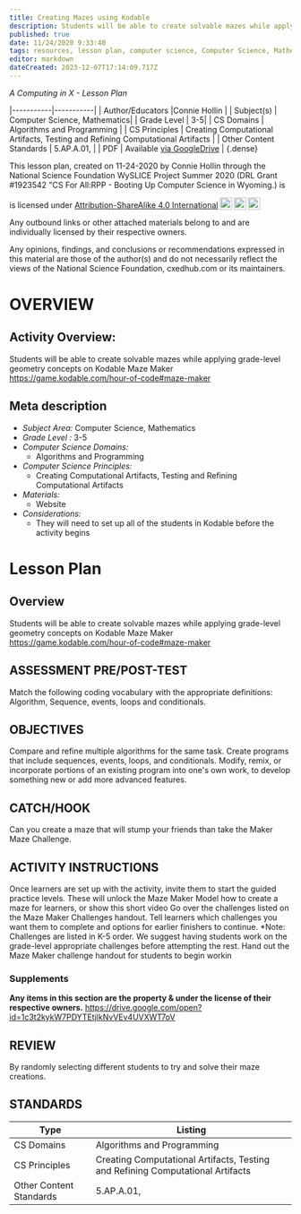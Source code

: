 ```yaml
---
title: Creating Mazes using Kodable
description: Students will be able to create solvable mazes while applying grade-level geometry concepts on Kodable Maze Maker https://game.kodable.com/hour-of-code#maze-maker
published: true
date: 11/24/2020 9:33:40
tags: resources, lesson plan, computer science, Computer Science, Mathematics 
editor: markdown
dateCreated: 2023-12-07T17:14:09.717Z
---
```

*A Computing in X - Lesson Plan*

|-----------|-----------|
| Author/Educators |Connie Hollin |
| Subject(s) | Computer Science, Mathematics|
| Grade Level | 3-5|
| CS Domains | Algorithms and Programming |
| CS Principles | Creating Computational Artifacts, Testing and Refining Computational Artifacts |
| Other Content Standards | 5.AP.A.01, | 
| PDF | Available [via GoogleDrive](https://drive.google.com/open?id=1RQHirwiNoLCt7JjpsQDGkU4gCyQo6qog) |
{.dense}






This lesson plan, created on 11-24-2020 by Connie Hollin through the National Science Foundation WySLICE Project Summer 2020 (DRL Grant #1923542 "CS For All:RPP - Booting Up Computer Science in Wyoming.) is  <p xmlns:cc="http://creativecommons.org/ns#" >  is licensed under <a href="http://creativecommons.org/licenses/by-sa/4.0/?ref=chooser-v1" target="_blank" rel="license noopener noreferrer" style="display:inline-block;">Attribution-ShareAlike 4.0 International<img style="height:22px!important;margin-left:3px;vertical-align:text-bottom;" src="https://mirrors.creativecommons.org/presskit/icons/cc.svg?ref=chooser-v1"><img style="height:22px!important;margin-left:3px;vertical-align:text-bottom;" src="https://mirrors.creativecommons.org/presskit/icons/by.svg?ref=chooser-v1"><img style="height:22px!important;margin-left:3px;vertical-align:text-bottom;" src="https://mirrors.creativecommons.org/presskit/icons/sa.svg?ref=chooser-v1"></a></p>


Any outbound links or other attached materials belong to and are individually licensed by their respective owners. 


Any opinions, findings, and conclusions or recommendations expressed in this material are those of the author(s) and do not necessarily reflect the views of the National Science Foundation, cxedhub.com or its maintainers.


# OVERVIEW
## Activity Overview:  
Students will be able to create solvable mazes while applying grade-level geometry concepts on Kodable Maze Maker https://game.kodable.com/hour-of-code#maze-maker
## Meta description
+ *Subject Area:* Computer Science, Mathematics 
+ *Grade Level :* 3-5 
+ *Computer Science Domains:*
   + Algorithms and Programming
+ *Computer Science Principles:*
   + Creating Computational Artifacts, Testing and Refining Computational Artifacts
+ *Materials:* 
   + Website
+ *Considerations:*
   + They will need to set up all of the students in Kodable before the activity begins


# Lesson Plan
## Overview
Students will be able to create solvable mazes while applying grade-level geometry concepts on Kodable Maze Maker https://game.kodable.com/hour-of-code#maze-maker
## ASSESSMENT PRE/POST-TEST
Match the following coding vocabulary with the appropriate definitions: Algorithm, Sequence, events, loops and conditionals.
## OBJECTIVES
Compare and refine multiple algorithms for the same task. Create programs that include sequences, events, loops, and conditionals. Modify, remix, or incorporate portions of an existing program into one's own work, to develop something new or add more advanced features.


## CATCH/HOOK
Can you create a maze that will stump your friends than take the Maker Maze Challenge.


## ACTIVITY INSTRUCTIONS
Once learners are set up with the activity, invite them to start the guided practice levels. These will unlock the Maze Maker
Model how to create a maze for learners, or show this short video 
Go over the challenges listed on the Maze Maker Challenges handout. Tell learners which challenges you want them to complete and options for earlier finishers to continue. 
*Note: Challenges are listed in K-5 order. We suggest having students work on the grade-level appropriate challenges before attempting the rest.
Hand out the Maze Maker challenge handout for students to begin workin


### Supplements
**Any items in this section are the property & under the license of their respective owners.**
https://drive.google.com/open?id=1c3t2kykW7PDYTEtjlkNvVEv4UVXWT7oV




## REVIEW
By randomly selecting different students to try and solve their maze creations.
## STANDARDS        
| Type | Listing | 
|-----------|-----------|
| CS Domains  | Algorithms and Programming|
| CS Principles   | Creating Computational Artifacts, Testing and Refining Computational Artifacts|
| Other Content Standards | 5.AP.A.01,  |